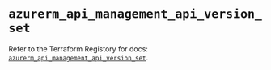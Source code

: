 # `azurerm_api_management_api_version_set`

Refer to the Terraform Registory for docs: [`azurerm_api_management_api_version_set`](https://registry.terraform.io/providers/hashicorp/azurerm/3.71.0/docs/resources/api_management_api_version_set).
